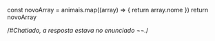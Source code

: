 const novoArray = animais.map((array) => {
    return array.nome
})
return novoArray

/*#Chatiado, a resposta estava no enunciado ¬¬.*/